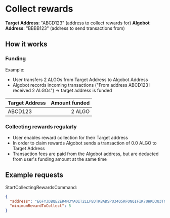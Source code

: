 # Collect rewards

**Target Address**: "ABCD123" (address to collect rewards for)
**Algobot Address**: "BBBB123" (address to send transactions from)

## How it works

### Funding

Example:

- User transfers 2 ALGOs from Target Address to Algobot Address
- Algobot records incoming transactions ("From address ABCD123 I received 2 ALGOs") -> target address is funded

| Target Address | Amount funded |
| -------------- | ------------: |
| ABCD123        |        2 ALGO |

### Collecting rewards regularly

- User enables reward collection for their Target address
- In order to claim rewards Algobot sends a transaction of 0.0 ALGO to Target Address
- Transaction fees are paid from the Algobot address, but are deducted from user's funding amount at the same time

## Example requests

StartCollectingRewardsCommand:

```json
{
  "address": "E6FYJDBQE2ER4M3YAOIT2LLPBJTKBADSPU34Q5RFONQIFIK7UHKD3U3TGY",
  "minimumRewardToCollect": 5
}
```
